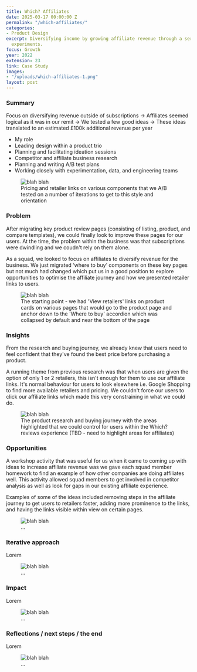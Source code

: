 ```yaml
---
title: Which? Affiliates
date: 2025-03-17 00:00:00 Z
permalink: "/which-affiliates/"
categories:
- Product Design
excerpt: Diversifying income by growing affiliate revenue through a series of iterative
  experiments.
focus: Growth
year: 2022
extension: 23
link: Case Study
images:
- "/uploads/which-affiliates-1.png"
layout: post
---
```


### Summary

Focus on diversifying revenue outside of subscriptions → Affiliates seemed logical as it was in our remit → We tested a few good ideas → These ideas translated to an estimated £100k additional revenue per year

- My role
- Leading design within a product trio
- Planning and facilitating ideation sessions
- Competitor and affiliate business research
- Planning and writing A/B test plans
- Working closely with experimentation, data, and engineering teams

<figure>
    <img src="/uploads/which-affiliates-2.png" alt="blah blah">
     <figcaption>Pricing and retailer links on various components that we A/B tested on a number of iterations to get to this style and orientation</figcaption>
</figure>

### Problem

After migrating key product review pages (consisting of listing, product, and compare templates), we could finally look to improve these pages for our users. At the time, the problem within the business was that subscriptions were dwindling and we coudn't rely on them alone.

As a squad, we looked to focus on affiliates to diversify revenue for the business. We just migrated ‘where to buy’ components on these key pages but not much had changed which put us in a good position to explore opportunities to optimise the affiliate journey and how we presented retailer links to users.

<figure>
    <img src="/uploads/which-affiliates-3.png" alt="blah blah">
     <figcaption>The starting point - we had 'View retailers' links on product cards on various pages that would go to the product page  and anchor down to the 'Where to buy' accordion which was collapsed by default and near the bottom of the page</figcaption>
</figure>

### Insights

From the research and buying journey, we already knew that users need to feel confident that they've found the best price before purchasing a product.

A running theme from previous research was that when users are given the option of only 1 or 2 retailers, this isn't enough for them to use our affiliate links. It's normal behaviour for users to look elsewhere i.e. Google Shopping to find more available retailers and pricing. We couldn't force our users to click our affiliate links which made this very constraining in what we could do.

<figure>
    <img src="/uploads/which-compare-4.png" alt="blah blah">
     <figcaption>The product research and buying journey with the areas highlighted that we could control for users within the Which? reviews experience (TBD - need to highlight areas for affiliates)</figcaption>
</figure>

### Opportunities

A workshop activity that was useful for us when it came to coming up with ideas to increase affiliate revenue was we gave each squad member homework to find an example of how other companies are doing affiliates well. This activity allowed squad members to get involved in competitor analysis as well as look for gaps in our existing affiliate experience.

Examples of some of the ideas included removing steps in the affiliate journey to get users to retailers faster, adding more prominence to the links, and having the links visible within view on certain pages.

<figure>
    <img src="" alt="blah blah">
     <figcaption>...</figcaption>
</figure>

### Iterative approach

Lorem

<figure>
    <img src="" alt="blah blah">
     <figcaption>...</figcaption>
</figure>

### Impact

Lorem

<figure>
    <img src="" alt="blah blah">
     <figcaption>...</figcaption>
</figure>

### Reflections / next steps / the end

Lorem

<figure>
    <img src="" alt="blah blah">
     <figcaption>...</figcaption>
</figure>